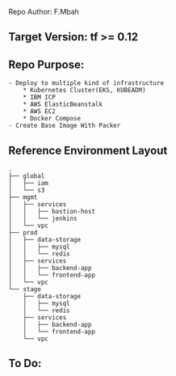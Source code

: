 Repo Author: 
F.Mbah

## Target Version: tf >= 0.12 

## Repo Purpose:
    - Deploy to multiple kind of infrastructure 
        * Kubernetes Cluster(EKS, KUBEADM) 
        * IBM ICP 
        * AWS ElasticBeanstalk 
        * AWS EC2 
        * Docker Compose 
    - Create Base Image With Packer


## Reference Environment Layout 
```
.
├── global
│   ├── iam
│   └── s3
├── mgmt
│   ├── services
│   │   ├── bastion-host
│   │   └── jenkins
│   └── vpc
├── prod
│   ├── data-storage
│   │   ├── mysql
│   │   └── redis
│   ├── services
│   │   ├── backend-app
│   │   └── frontend-app
│   └── vpc
└── stage
    ├── data-storage
    │   ├── mysql
    │   └── redis
    ├── services
    │   ├── backend-app
    │   └── frontend-app
    └── vpc

```

## To Do:

